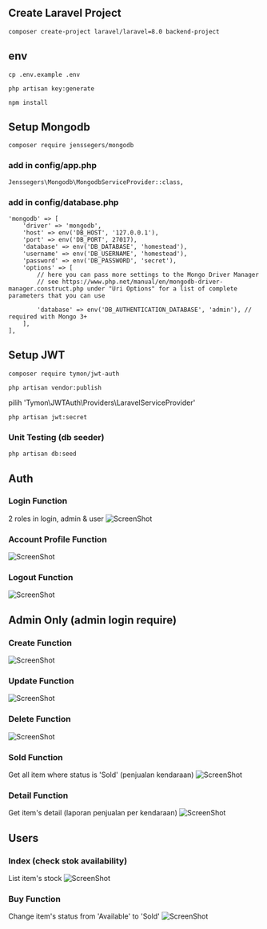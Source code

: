 ## Create Laravel Project
```
composer create-project laravel/laravel=8.0 backend-project
```
## env
```
cp .env.example .env
```
```
php artisan key:generate
```
```
npm install
```

## Setup Mongodb
```
composer require jenssegers/mongodb
```
### add in config/app.php
```
Jenssegers\Mongodb\MongodbServiceProvider::class,
```
### add in config/database.php
```
'mongodb' => [
    'driver' => 'mongodb',
    'host' => env('DB_HOST', '127.0.0.1'),
    'port' => env('DB_PORT', 27017),
    'database' => env('DB_DATABASE', 'homestead'),
    'username' => env('DB_USERNAME', 'homestead'),
    'password' => env('DB_PASSWORD', 'secret'),
    'options' => [
        // here you can pass more settings to the Mongo Driver Manager
        // see https://www.php.net/manual/en/mongodb-driver-manager.construct.php under "Uri Options" for a list of complete parameters that you can use

        'database' => env('DB_AUTHENTICATION_DATABASE', 'admin'), // required with Mongo 3+
    ],
],
```


## Setup JWT
```
composer require tymon/jwt-auth
```
```
php artisan vendor:publish
```

pilih 'Tymon\JWTAuth\Providers\LaravelServiceProvider'

```
php artisan jwt:secret
```
### Unit Testing (db seeder)
```
php artisan db:seed
```

## Auth
### Login Function
2 roles in login, admin & user
![ScreenShot](/Screenshots/login.png)

### Account Profile Function
![ScreenShot](/Screenshots/profile.png)

### Logout Function
![ScreenShot](/Screenshots/logout.png)


## Admin Only (admin login require)
### Create Function
![ScreenShot](/Screenshots/create.png)

### Update Function
![ScreenShot](/Screenshots/update.png)

### Delete Function
![ScreenShot](/Screenshots/delete.png)

### Sold Function
Get all item where status is 'Sold' (penjualan kendaraan)
![ScreenShot](/Screenshots/sold.png)

### Detail Function
Get item's detail (laporan penjualan per kendaraan)
![ScreenShot](/Screenshots/detail.png)

## Users
### Index (check stok availability)
List item's stock
![ScreenShot](/Screenshots/stok.png)

### Buy Function
Change item's status from 'Available' to 'Sold' 
![ScreenShot](/Screenshots/buy.png)